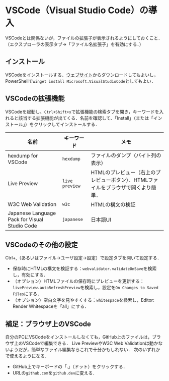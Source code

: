 # VSCode（Visual Studio Code）の導入

VSCodeとは関係ないが，ファイルの拡張子が表示されるようにしておくこと．（エクスプローラの表示タブ→「ファイル名拡張子」を有効にする．）

## インストール

VSCodeをインストールする．[ウェブサイト](https://code.visualstudio.com)からダウンロードしてもよいし，PowerShellで`winget install Microsoft.VisualStudioCode`としてもよい．

## VSCodeの拡張機能

VSCodeを起動し、`Ctrl+Shift+x`で拡張機能の検索タブを開き，キーワードを入れると該当する拡張機能が出てくる．名前を確認して、「Install」（または「インストール」）をクリックしてインストールする．

名前|キーワード|メモ
---|---|---
hexdump for VSCode|`hexdump`|ファイルのダンプ（バイト列の表示）
Live Preview|`live preview`|HTMLのプレビュー（右上のプレビューボタン）．HTMLファイルをブラウザで開くより簡単．
W3C Web Validation|`w3c`|HTMLの構文の検証
Japanese Language Pack for Visual Studio Code|`japanese`|日本語UI

## VSCodeのその他の設定

Ctrl+,（あるいはファイル→ユーザ設定→設定）で設定タブを開いて設定する．

- 保存時にHTMLの構文を検証する：`webvalidator.validateOnSave`を検索し，有効にする．
- （オプション）HTMLファイルの保存時にプレビューを更新する：`livePreview.autoRefreshPreview`を検索し，設定を`On Changes to Saved Files`にする．
- （オプション）空白文字を見やすくする：`whitespace`を検索し，Editor: Render Whitespaceを「all」にする．

## 補足：ブラウザ上のVSCode

自分のPCにVSCodeをインストールしなくても，GitHub上のファイルは，ブラウザ上のVSCodeで編集できる．
Live PreviewやW3C Web Validationは動かないようだが，簡単なファイル編集ならこれで十分かもしれない．
次のいずれかで使えるようになる．

- GitHub上でキーボードの「.」（ドット）をクリックする．
- URLの`github.com`を`github.dev`に変える．
